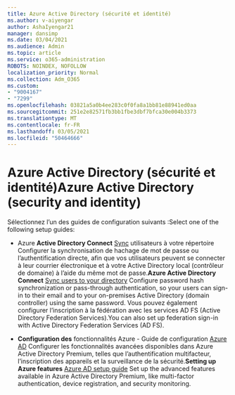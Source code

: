```yaml
---
title: Azure Active Directory (sécurité et identité)
ms.author: v-aiyengar
author: AshaIyengar21
manager: dansimp
ms.date: 03/04/2021
ms.audience: Admin
ms.topic: article
ms.service: o365-administration
ROBOTS: NOINDEX, NOFOLLOW
localization_priority: Normal
ms.collection: Adm_O365
ms.custom:
- "9004167"
- "7299"
ms.openlocfilehash: 03821a5a0b4ee283c0f0fa8a1bb81e88941ed0aa
ms.sourcegitcommit: 251e2e82571fb3bb1fbe3dbf7bfca30e004b3373
ms.translationtype: MT
ms.contentlocale: fr-FR
ms.lasthandoff: 03/05/2021
ms.locfileid: "50464666"
---
```

# <a name="azure-active-directory-security-and-identity"></a><span data-ttu-id="337bb-102">Azure Active Directory (sécurité et identité)</span><span class="sxs-lookup"><span data-stu-id="337bb-102">Azure Active Directory (security and identity)</span></span>

<span data-ttu-id="337bb-103">Sélectionnez l’un des guides de configuration suivants :</span><span class="sxs-lookup"><span data-stu-id="337bb-103">Select one of the following setup guides:</span></span>

- <span data-ttu-id="337bb-104">Azure **Active Directory Connect** [Sync](https://go.microsoft.com/fwlink/?linkid=2071310) utilisateurs à votre répertoire Configurer la synchronisation de hachage de mot de passe ou l’authentification directe, afin que vos utilisateurs peuvent se connecter à leur courrier électronique et à votre Active Directory local (contrôleur de domaine) à l’aide du même mot de passe.</span><span class="sxs-lookup"><span data-stu-id="337bb-104">**Azure Active Directory Connect** [Sync users to your directory](https://go.microsoft.com/fwlink/?linkid=2071310) Configure password hash synchronization or pass-through authentication, so your users can sign-in to their email and to your on-premises Active Directory (domain controller) using the same password.</span></span> <span data-ttu-id="337bb-105">Vous pouvez également configurer l’inscription à la fédération avec les services AD FS (Active Directory Federation Services).</span><span class="sxs-lookup"><span data-stu-id="337bb-105">You can also set up federation sign-in with Active Directory Federation Services (AD FS).</span></span>

- <span data-ttu-id="337bb-106">**Configuration des** fonctionnalités Azure - Guide de configuration [Azure AD](https://go.microsoft.com/fwlink/?linkid=2134390) Configurer les fonctionnalités avancées disponibles dans Azure Active Directory Premium, telles que l’authentification multifacteur, l’inscription des appareils et la surveillance de la sécurité.</span><span class="sxs-lookup"><span data-stu-id="337bb-106">**Setting up Azure features** [Azure AD setup guide](https://go.microsoft.com/fwlink/?linkid=2134390) Set up the advanced features available in Azure Active Directory Premium, like multi-factor authentication, device registration, and security monitoring.</span></span>

